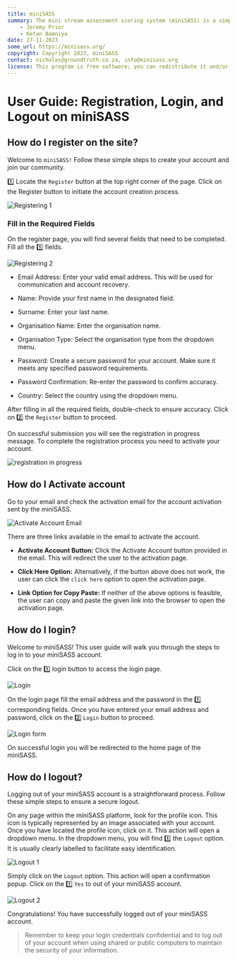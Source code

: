 ```yaml
---
title: miniSASS
summary: The mini stream assessment scoring system (miniSASS) is a simple and accessible citizen science tool for monitoring the water quality and health of stream and river systems. You collect a sample of aquatic macroinvertebrates (small, but large enough to see animals with no internal skeletons) from a site in a stream or river. The community of these aquatic macroinvertebrates present then tells you about the water quality and health of the stream or river based on the concept that different groups of aquatic macroinvertebrates have different tolerances and sensitivities to disturbance and pollution.
    - Jeremy Prior
    - Ketan Bamniya
date: 27-11-2023
some_url: https://minisass.org/
copyright: Copyright 2023, miniSASS
contact: nicholas@groundtruth.co.za, info@minisass.org
license: This program is free software; you can redistribute it and/or modify it under the terms of the GNU Affero General Public License as published by the Free Software Foundation; either version 3 of the License, or (at your option) any later version.
---
```


# User Guide: Registration, Login, and Logout on miniSASS

## How do I register on the site?

Welcome to `miniSASS!` Follow these simple steps to create your account and join our community.

1️⃣ Locate the `Register` button at the top right corner of the page. Click on the Register button to initiate the account creation process.

![Registering 1](./img/register-login-logout-1.png)

### Fill in the Required Fields

On the register page, you will find several fields that need to be completed. Fill all the 1️⃣ fields.

![Registering 2](./img/register-login-logout-2.png)

- Email Address: Enter your valid email address. This will be used for communication and account recovery.

- Name: Provide your first name in the designated field.

- Surname: Enter your last name.

- Organisation Name: Enter the organisation name.

- Organisation Type: Select the organisation type from the dropdown menu.

- Password: Create a secure password for your account. Make sure it meets any specified password requirements.

- Password Confirmation: Re-enter the password to confirm accuracy.

- Country: Select the country using the dropdown menu.

After filling in all the required fields, double-check to ensure accuracy. Click on 2️⃣ the `Register` button to proceed.

On successful submission you will see the registration in progress message. To complete the registration process you need to activate your account.

![registration in progress](./img/register-login-logout-3.png)

## How do I Activate account

Go to your email and check the activation email for the account activation sent by the miniSASS.

![Activate Account Email](./img/register-login-logout-4.png)

There are three links available in the email to activate the account.

- **Activate Account Button:** Click the Activate Account button provided in the email. This will redirect the user to the activation page.

- **Click Here Option:** Alternatively, if the button above does not work, the user can click the `click here` option to open the activation page.

- **Link Option for Copy Paste:** If neither of the above options is feasible, the user can copy and paste the given link into the browser to open the activation page.
    
## How do I login?

Welcome to miniSASS! This user guide will walk you through the steps to log in to your miniSASS account.

Click on the 1️⃣ login button to access the login page.

![Login](./img/register-login-logout-5.png)

On the login page fill the email address and the password in the 1️⃣ corresponding fields. Once you have entered your email address and password, click on the 2️⃣ `Login` button to proceed.

![Login form](./img/register-login-logout-6.png)

On successful login you will be redirected to the home page of the miniSASS.

## How do I logout?

Logging out of your miniSASS account is a straightforward process. Follow these simple steps to ensure a secure logout.

On any page within the miniSASS platform, look for the profile icon. This icon is typically represented by an image associated with your account. Once you have located the profile icon, click on it. This action will open a dropdown menu. In the dropdown menu, you will find 1️⃣ the `Logout` option. It is usually clearly labelled to facilitate easy identification.

![Logout 1](./img/register-login-logout-7.png)

 Simply click on the `Logout` option. This action will open a confirmation popup. Click on the 1️⃣ `Yes` to out of your miniSASS account.

![Logout 2](./img/register-login-logout-8.png)

Congratulations! You have successfully logged out of your miniSASS account.

>Remember to keep your login credentials confidential and to log out of your account when using shared or public computers to maintain the security of your information.
